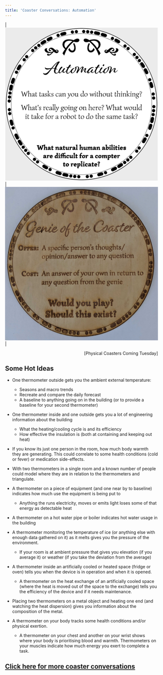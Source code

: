 ```yaml
---
title: 'Coaster Conversations: Automation'
---
```


| ![Coaster4](coasters/img/coaster4.png) |  ![Coaster4](coasters/img/physical1.jpg) |

<p style="text-align:right">
	[Physical Coasters Coming Tuesday]
</p>

## Some Hot Ideas

* One thermometer outside gets you the ambient external temperature:
    * Seasons and macro trends
    * Recreate and compare the daily forecast
    * A baseline to anything going on in the building (or to provide a baseline for your second thermometer)

* One thermometer inside and one outside gets you a lot of engineering information about the building
    * What the heating/cooling cycle is and its efficiency
    * How effective the insulation is (both at containing and keeping out heat)

* If you know its just one person in the room, how much body warmth they are generating. This could correlate to some health conditions (cold or fever) or medication side-effects. 

* With two thermometers in a single room and a known number of people could model where they are in relation to the thermometers and triangulate.

* A thermometer on a piece of equipment (and one near by to baseline) indicates how much use the equipment is being put to
    * Anything the runs electricity, moves or emits light loses some of that energy as detectable heat

* A thermometer on a hot water pipe or boiler indicates hot water usage in the building

* A thermometer monitoring the temperature of ice (or anything else with enough data gathered on it) as it melts gives you the pressure of the environment.
    * If your room is at ambient pressure that gives you elevation (if you average it) or weather (if you take the deviation from the average)

* A thermometer inside an artificially cooled or heated space (fridge or oven) tells you when the device is in operation and when it is opened.
    * A thermometer on the heat exchange of an artificially cooled space (where the heat is moved out of the space to the exchange) tells you the efficiency of the device and if it needs maintenance.   

* Placing two thermometers on a metal object and heating one end (and watching the heat dispersion) gives you information about the composition of the metal.  

* A thermometer on your body tracks some health conditions and/or physical exertion.
    * A thermometer on your chest and another on your wrist shows where your body is prioritising blood and warmth.
    Thermometers on your muscles indicate how much energy you exert to complete a task.




## [Click here for more coaster conversations](./coasters)
